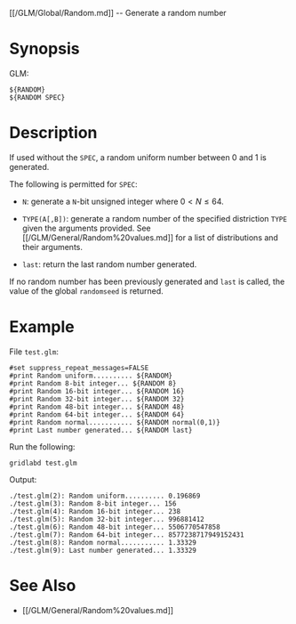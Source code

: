 [[/GLM/Global/Random.md]] -- Generate a random number

# Synopsis

GLM:

~~~
${RANDOM}
${RANDOM SPEC}
~~~

# Description

If used without the `SPEC`, a random uniform number between 0 and 1 is
generated.

The following is permitted for `SPEC`:

* `N`: generate a `N`-bit unsigned integer where $0 \lt N \le 64$.

* `TYPE(A[,B])`: generate a random number of the specified distriction `TYPE`
  given the arguments provided. See [[/GLM/General/Random%20values.md]] for 
  a list of distributions and their arguments.

* `last`: return the last random number generated.

If no random number has been previously generated and `last` is called, the
value of the global `randomseed` is returned.

# Example

File `test.glm`:

~~~
#set suppress_repeat_messages=FALSE
#print Random uniform.......... ${RANDOM}
#print Random 8-bit integer... ${RANDOM 8}
#print Random 16-bit integer... ${RANDOM 16}
#print Random 32-bit integer... ${RANDOM 32}
#print Random 48-bit integer... ${RANDOM 48}
#print Random 64-bit integer... ${RANDOM 64}
#print Random normal........... ${RANDOM normal(0,1)}
#print Last number generated... ${RANDOM last}
~~~

Run the following:

~~~
gridlabd test.glm
~~~

Output:

~~~
./test.glm(2): Random uniform.......... 0.196869
./test.glm(3): Random 8-bit integer... 156
./test.glm(4): Random 16-bit integer... 238
./test.glm(5): Random 32-bit integer... 996881412
./test.glm(6): Random 48-bit integer... 5506770547858
./test.glm(7): Random 64-bit integer... 8577238717949152431
./test.glm(8): Random normal........... 1.33329
./test.glm(9): Last number generated... 1.33329
~~~

# See Also

* [[/GLM/General/Random%20values.md]]
